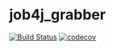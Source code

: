 # job4j_grabber
[![Build Status](https://app.travis-ci.com/DlNZzz/job4j_grabber.svg?branch=main)](https://app.travis-ci.com/github/DlNZzz/job4j_grabber)
[![codecov](https://codecov.io/gh/DlNZzz/job4j_grabber/branch/master/graph/badge.svg?token=G74YKRWSYK)](https://codecov.io/gh/DlNZzz/job4j_grabber)
